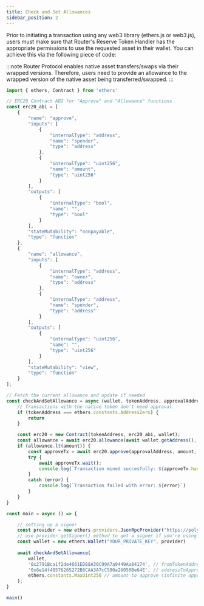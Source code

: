 ```yaml
---
title: Check and Set Allowances
sidebar_position: 2
---
```


Prior to initiating a transaction using any web3 library (ethers.js or web3.js), users must make sure that Router's Reserve Token Handler has the appropriate permissions to use the requested asset in their wallet. You can achieve this via the following piece of code:

:::note
Router Protocol enables native asset transfers/swaps via their wrapped versions. Therefore, users need to provide an allowance to the wrapped version of the native asset being transferred/swapped. 
:::

```jsx
import { ethers, Contract } from 'ethers'

// ERC20 Contract ABI for "Approve" and "Allowance" functions
const erc20_abi = [
    {
        "name": "approve",
        "inputs": [
            {
                "internalType": "address",
                "name": "spender",
                "type": "address"
            },
            {
                "internalType": "uint256",
                "name": "amount",
                "type": "uint256"
            }
        ],
        "outputs": [
            {
                "internalType": "bool",
                "name": "",
                "type": "bool"
            }
        ],
        "stateMutability": "nonpayable",
        "type": "function"
    },
    {
        "name": "allowance",
        "inputs": [
            {
                "internalType": "address",
                "name": "owner",
                "type": "address"
            },
            {
                "internalType": "address",
                "name": "spender",
                "type": "address"
            }
        ],
        "outputs": [
            {
                "internalType": "uint256",
                "name": "",
                "type": "uint256"
            }
        ],
        "stateMutability": "view",
        "type": "function"
    }
];

// Fetch the current allowance and update if needed
const checkAndSetAllowance = async (wallet, tokenAddress, approvalAddress, amount) => {
    // Transactions with the native token don't need approval
    if (tokenAddress === ethers.constants.AddressZero) {
        return
    }

    const erc20 = new Contract(tokenAddress, erc20_abi, wallet);
    const allowance = await erc20.allowance(await wallet.getAddress(), approvalAddress);
    if (allowance.lt(amount)) {
        const approveTx = await erc20.approve(approvalAddress, amount, {gasPrice: await wallet.provider.getGasPrice()});
        try {
            await approveTx.wait();
            console.log(`Transaction mined succesfully: ${approveTx.hash}`)
        }
        catch (error) {
            console.log(`Transaction failed with error: ${error}`)
        }
    }
}

const main = async () => {

    // setting up a signer
    const provider = new ethers.providers.JsonRpcProvider("https://polygon-rpc.com", 137);
    // use provider.getSigner() method to get a signer if you're using this for a UI
    const wallet = new ethers.Wallet("YOUR_PRIVATE_KEY", provider)
    
    await checkAndSetAllowance(
        wallet,
        '0x2791Bca1f2de4661ED88A30C99A7a9449Aa84174', // fromTokenAddress (USDC on Polygon)
        '0x6e14f48576265272B6CAA3A7cC500a26050Be64E', // addressToApprove (Router's Reserve Token Handler on Polygon)
        ethers.constants.MaxUint256 // amount to approve (infinite approval)
    );
}

main()
```